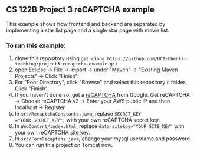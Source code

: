 ## CS 122B Project 3 reCAPTCHA example

This example shows how frontend and backend are separated by implementing a star list page and a single star page with movie list.

### To run this example: 
1. clone this repository using `git clone https://github.com/UCI-Chenli-teaching/project3-recaptcha-example.git`
2. open Eclipse -> File -> import -> under "Maven" -> "Existing Maven Projects" -> Click "Finish".
3. For "Root Directory", click "Browse" and select this repository's folder. Click "Finish".
4. If you haven't done so, get a [reCAPTCHA](https://www.google.com/recaptcha/intro/android.html) from Google. 
   Get reCAPTCHA -> Choose reCAPTCHA v2 -> Enter your AWS public IP and then localhost -> Register
5. In `src/RecaptchaConstants.java`, replace `SECRET_KEY ="YOUR_SECRET_KEY";` with your own reCAPTCHA secret key.
6. In `WebContent/index.html`, replace `data-sitekey="YOUR_SITE_KEY"` with your own reCAPTCHA site key.
7. In `src/FormRecaptcha.java`, change your mysql username and password.
8. You can run this project on Tomcat now.
